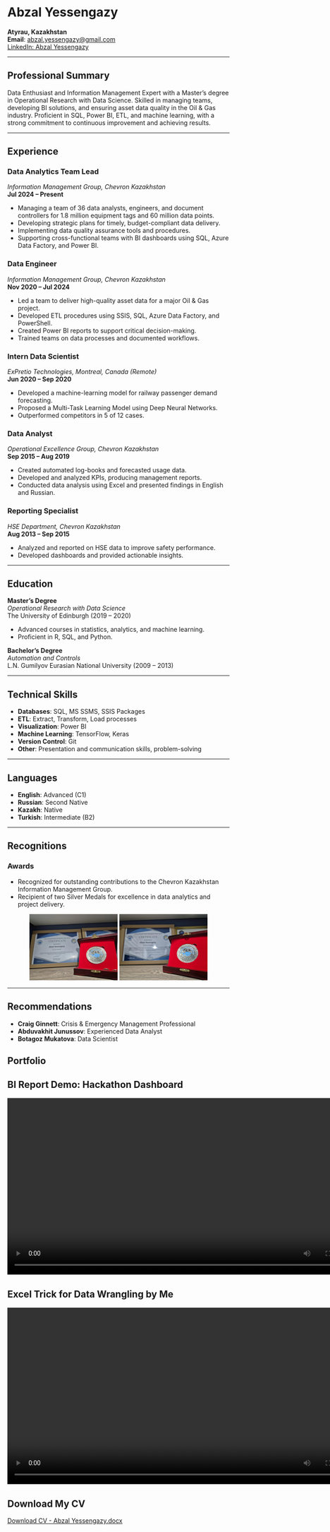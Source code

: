 # Abzal Yessengazy  
**Atyrau, Kazakhstan**  
**Email**: abzal.yessengazy@gmail.com  
[LinkedIn: Abzal Yessengazy](https://www.linkedin.com/in/abzal-yessengazy/?locale=en_US)

---

## Professional Summary  
Data Enthusiast and Information Management Expert with a Master’s degree in Operational Research with Data Science. Skilled in managing teams, developing BI solutions, and ensuring asset data quality in the Oil & Gas industry. Proficient in SQL, Power BI, ETL, and machine learning, with a strong commitment to continuous improvement and achieving results.

---

## Experience  

### **Data Analytics Team Lead**  
*Information Management Group, Chevron Kazakhstan*  
**Jul 2024 – Present**  
- Managing a team of 36 data analysts, engineers, and document controllers for 1.8 million equipment tags and 60 million data points.  
- Developing strategic plans for timely, budget-compliant data delivery.  
- Implementing data quality assurance tools and procedures.  
- Supporting cross-functional teams with BI dashboards using SQL, Azure Data Factory, and Power BI.  

### **Data Engineer**  
*Information Management Group, Chevron Kazakhstan*  
**Nov 2020 – Jul 2024**  
- Led a team to deliver high-quality asset data for a major Oil & Gas project.  
- Developed ETL procedures using SSIS, SQL, Azure Data Factory, and PowerShell.  
- Created Power BI reports to support critical decision-making.  
- Trained teams on data processes and documented workflows.  

### **Intern Data Scientist**  
*ExPretio Technologies, Montreal, Canada (Remote)*  
**Jun 2020 – Sep 2020**  
- Developed a machine-learning model for railway passenger demand forecasting.  
- Proposed a Multi-Task Learning Model using Deep Neural Networks.  
- Outperformed competitors in 5 of 12 cases.  

### **Data Analyst**  
*Operational Excellence Group, Chevron Kazakhstan*  
**Sep 2015 – Aug 2019**  
- Created automated log-books and forecasted usage data.  
- Developed and analyzed KPIs, producing management reports.  
- Conducted data analysis using Excel and presented findings in English and Russian.  

### **Reporting Specialist**  
*HSE Department, Chevron Kazakhstan*  
**Aug 2013 – Sep 2015**  
- Analyzed and reported on HSE data to improve safety performance.  
- Developed dashboards and provided actionable insights.  

---

## Education  

**Master’s Degree**  
*Operational Research with Data Science*  
The University of Edinburgh (2019 – 2020)  
- Advanced courses in statistics, analytics, and machine learning.  
- Proficient in R, SQL, and Python.  

**Bachelor’s Degree**  
*Automation and Controls*  
L.N. Gumilyov Eurasian National University (2009 – 2013)  

---

## Technical Skills  
- **Databases**: SQL, MS SSMS, SSIS Packages  
- **ETL**: Extract, Transform, Load processes  
- **Visualization**: Power BI  
- **Machine Learning**: TensorFlow, Keras
- **Version Control**: Git
- **Other**: Presentation and communication skills, problem-solving  

---

## Languages  
- **English**: Advanced (C1)  
- **Russian**: Second Native  
- **Kazakh**: Native  
- **Turkish**: Intermediate (B2)  

---

## Recognitions  

### **Awards**  
- Recognized for outstanding contributions to the Chevron Kazakhstan Information Management Group.  
- Recipient of two Silver Medals for excellence in data analytics and project delivery.

<div align="center">
  <img src="Silver2.jpeg" alt="Silver Medal 1" width="200">
  <img src="silver4.jpeg" alt="Silver Medal 2" width="200">
</div>

---
## Recommendations  
- **Craig Ginnett**: Crisis & Emergency Management Professional  
- **Abduvakhit Junussov**: Experienced Data Analyst  
- **Botagoz Mukatova**: Data Scientist


## Portfolio

## BI Report Demo: Hackathon Dashboard

<video controls width="800">
  <source src="Power BI Dashboard for Hackathon.mp4" type="video/mp4">
  <p>Your browser does not support HTML5 video. Download the video <a href="Power BI Dashboard for Hackathon.mp4">here</a>.</p>
</video>


## Excel Trick for Data Wrangling by Me

<video controls width="800">
  <source src="ExcelTrick.mp4" type="video/mp4">
  <p>Your browser does not support HTML5 video. Download the video <a href="ExcelTrick.mp4">here</a>.</p>
</video>

## Download My CV
[Download CV - Abzal Yessengazy.docx](CV%20-%20Abzal%20Yessengazy.docx)

